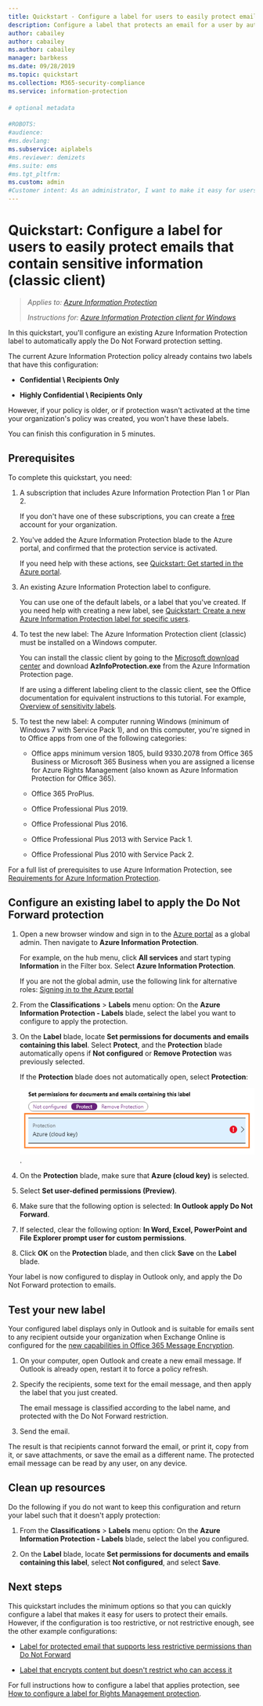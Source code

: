 ```yaml
---
title: Quickstart - Configure a label for users to easily protect emails - AIP
description: Configure a label that protects an email for a user by automatically applying the Do Not Forward protection.
author: cabailey
author: cabailey
ms.author: cabailey
manager: barbkess
ms.date: 09/28/2019
ms.topic: quickstart
ms.collection: M365-security-compliance
ms.service: information-protection

# optional metadata

#ROBOTS:
#audience:
#ms.devlang:
ms.subservice: aiplabels
#ms.reviewer: demizets
#ms.suite: ems
#ms.tgt_pltfrm:
ms.custom: admin
#Customer intent: As an administrator, I want to make it easy for users to protect their emails that contain sensitive information.
---
```


# Quickstart: Configure a label for users to easily protect emails that contain sensitive information (classic client)

>*Applies to: [Azure Information Protection](https://azure.microsoft.com/pricing/details/information-protection)*
>
> *Instructions for: [Azure Information Protection client for Windows](faqs.md#whats-the-difference-between-the-azure-information-protection-client-and-the-azure-information-protection-unified-labeling-client)*

In this quickstart, you'll configure an existing Azure Information Protection label to automatically apply the Do Not Forward protection setting.

The current Azure Information Protection policy already contains two labels that have this configuration:

- **Confidential \ Recipients Only**

- **Highly Confidential \ Recipients Only**

However, if your policy is older, or if protection wasn't activated at the time your organization's policy was created, you won't have these labels. 

You can finish this configuration in 5 minutes.

## Prerequisites

To complete this quickstart, you need:

1. A subscription that includes Azure Information Protection Plan 1 or Plan 2.
    
    If you don't have one of these subscriptions, you can create a [free](https://admin.microsoft.com/Signup/Signup.aspx?OfferId=87dd2714-d452-48a0-a809-d2f58c4f68b7) account for your organization.

2. You've added the Azure Information Protection blade to the Azure portal, and confirmed that the protection service is activated.

    If you need help with these actions, see [Quickstart: Get started in the Azure portal](quickstart-viewpolicy.md).

3. An existing Azure Information Protection label to configure. 
    
    You can use one of the default labels, or a label that you've created. If you need help with creating a new label, see [Quickstart: Create a new Azure Information Protection label for specific users](quickstart-label-specificusers.md).

4. To test the new label: The Azure Information Protection client (classic) must be installed on a Windows computer. 
    
    You can install the classic client by going to the [Microsoft download center](https://www.microsoft.com/en-us/download/details.aspx?id=53018) and download **AzInfoProtection.exe** from the Azure Information Protection page.
    
    If are using a different labeling client to the classic client, see the Office documentation for equivalent instructions to this tutorial. For example, [Overview of sensitivity labels](/microsoft-365/compliance/sensitivity-labels).

5. To test the new label: A computer running Windows (minimum of Windows 7 with Service Pack 1), and on this computer, you're signed in to Office apps from one of the following categories:
    
    - Office apps minimum version 1805, build 9330.2078 from Office 365 Business or Microsoft 365 Business when you are assigned a license for Azure Rights Management (also known as Azure Information Protection for Office 365).
    
    - Office 365 ProPlus.
    
    - Office Professional Plus 2019.
    
    - Office Professional Plus 2016.
    
    - Office Professional Plus 2013 with Service Pack 1.
    
    - Office Professional Plus 2010 with Service Pack 2.

For a full list of prerequisites to use Azure Information Protection, see [Requirements for Azure Information Protection](requirements.md).

## Configure an existing label to apply the Do Not Forward protection

1. Open a new browser window and sign in to the [Azure portal](https://portal.azure.com) as a global admin. Then navigate to **Azure Information Protection**. 
    
    For example, on the hub menu, click **All services** and start typing **Information** in the Filter box. Select **Azure Information Protection**.
    
    If you are not the global admin, use the following link for alternative roles: [Signing in to the Azure portal](configure-policy.md#signing-in-to-the-azure-portal)

2. From the **Classifications** > **Labels** menu option: On the **Azure Information Protection - Labels** blade, select the label you want to configure to apply the protection. 

3. On the **Label** blade, locate **Set permissions for documents and emails containing this label**. Select **Protect**, and the **Protection** blade automatically opens if **Not configured** or **Remove Protection** was previously selected.
    
    If the **Protection** blade does not automatically open, select **Protection**:
    
    ![Configure protection for an Azure Information Protection label](./media/info-protect-protection-bar-configured.png).

4. On the **Protection** blade, make sure that **Azure (cloud key)** is selected.
    
5. Select **Set user-defined permissions (Preview)**.

6. Make sure that the following option is selected: **In Outlook apply Do Not Forward**.

7. If selected, clear the following option: **In Word, Excel, PowerPoint and File Explorer prompt user for custom permissions**.

8. Click **OK** on the **Protection** blade, and then click **Save** on the **Label** blade.

Your label is now configured to display in Outlook only, and apply the Do Not Forward protection to emails.

## Test your new label

Your configured label displays only in Outlook and is suitable for emails sent to any recipient outside your organization when Exchange Online is configured for the [new capabilities in Office 365 Message Encryption](https://support.office.com/article/7ff0c040-b25c-4378-9904-b1b50210d00e).

1. On your computer, open Outlook and create a new email message. If Outlook is already open, restart it to force a policy refresh.

2. Specify the recipients, some text for the email message, and then apply the label that you just created. 
    
    The email message is classified according to the label name, and protected with the Do Not Forward restriction.

3. Send the email. 

The result is that recipients cannot forward the email, or print it, copy from it, or save attachments, or save the email as a different name. The protected email message can be read by any user, on any device.

## Clean up resources

Do the following if you do not want to keep this configuration and return your label such that it doesn't apply protection:

1. From the **Classifications** > **Labels** menu option: On the **Azure Information Protection - Labels** blade, select the label you configured. 

3. On the **Label** blade, locate **Set permissions for documents and emails containing this label**, select **Not configured**, and select **Save**.

## Next steps

This quickstart includes the minimum options so that you can quickly configure a label that makes it easy for users to protect their emails. However, if the configuration is too restrictive, or not restrictive enough, see the other example configurations:

- [Label for protected email that supports less restrictive permissions than Do Not Forward](configure-policy-protection.md#example-4-label-for-protected-email-that-supports-less-restrictive-permissions-than-do-not-forward)

- [Label that encrypts content but doesn't restrict who can access it](configure-policy-protection.md#example-5-label-that-encrypts-content-but-doesnt-restrict-who-can-access-it)

For full instructions how to configure a label that applies protection, see [How to configure a label for Rights Management protection](configure-policy-protection.md). 
